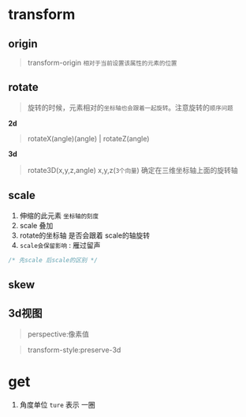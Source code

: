 # transform


## origin

> transform-origin `相对于当前设置该属性的元素的位置`

## rotate
> 旋转的时候，元素相对的`坐标轴也会跟着一起旋转`。注意旋转的`顺序问题`

**2d**
> rotateX(angle)(angle) | rotateZ(angle) 

**3d**

> rotate3D(x,y,z,angle) x,y,z(`3个向量`) 确定在三维坐标轴上面的旋转轴

## scale

1. 伸缩的此元素 `坐标轴的刻度 `
2. scale 叠加
3. rotate的坐标轴 是否会跟着 scale的轴旋转
4. `scale会保留影响` : 雁过留声

```css
/* 先scale 后scale的区别 */
```
## skew
## 3d视图

> perspective:像素值

> transform-style:preserve-3d

# get
1. 角度单位 `ture` 表示 一圈